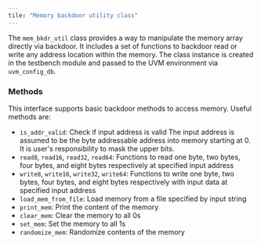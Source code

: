 ```yaml
---
tile: "Memory backdoor utility class"
---
```


The `mem_bkdr_util` class provides a way to manipulate the memory array directly via backdoor.
It includes a set of functions to backdoor read or write any address location within the memory.
The class instance is created in the testbench module and passed to the UVM environment via `uvm_config_db`.

### Methods
This interface supports basic backdoor methods to access memory. Useful methods are:
* `is_addr_valid`: Check if input address is valid
  The input address is assumed to be the byte addressable address into memory
  starting at 0. It is user's responsibility to mask the upper bits.
* `read8`, `read16`, `read32`, `read64`: Functions to read one byte, two bytes, four bytes, and eight bytes respectively
  at specified input address
* `write8`, `write16`, `write32`, `write64`: Functions to write one byte, two bytes, four bytes, and eight bytes respectively
  with input data at specified input address
* `load_mem_from_file`: Load memory from a file specified by input string
* `print_mem`: Print the content of the memory
* `clear_mem`: Clear the memory to all 0s
* `set_mem`: Set the memory to all 1s
* `randomize_mem`: Randomize contents of the memory
